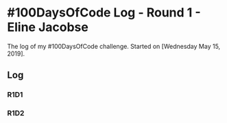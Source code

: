 # #100DaysOfCode Log - Round 1 - Eline Jacobse

The log of my #100DaysOfCode challenge. Started on [Wednesday May 15, 2019].

## Log

### R1D1 


### R1D2
